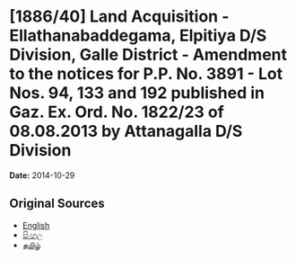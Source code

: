 # [1886/40] Land Acquisition - Ellathanabaddegama, Elpitiya D/S Division, Galle District - Amendment to the notices for P.P. No. 3891 - Lot Nos. 94, 133 and 192 published in Gaz. Ex. Ord. No. 1822/23 of 08.08.2013 by Attanagalla D/S Division

**Date:** 2014-10-29

## Original Sources

- [English](https://documents.gov.lk/view/extra-gazettes/2014/10/1886-40_E.pdf)
- [සිංහල](https://documents.gov.lk/view/extra-gazettes/2014/10/1886-40_S.pdf)
- [தமிழ்](https://documents.gov.lk/view/extra-gazettes/2014/10/1886-40_T.pdf)
